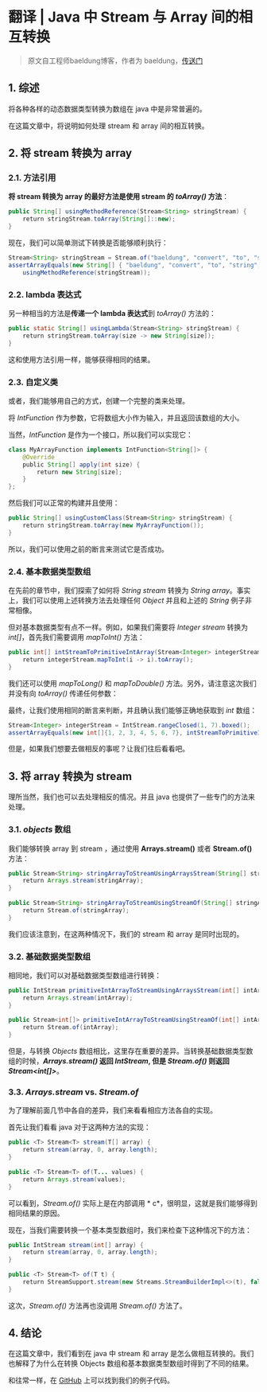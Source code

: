 # 翻译 | Java 中 Stream 与 Array 间的相互转换

> 原文自工程师baeldung博客，作者为 baeldung，[传送门](https://www.baeldung.com/java-stream-to-array)

## 1. 综述

将各种各样的动态数据类型转换为数组在 java 中是非常普遍的。

在这篇文章中，将说明如何处理 stream 和 array 间的相互转换。

## 2. 将 stream 转换为 array

### 2.1. 方法引用

**将 stream 转换为 array 的最好方法是使用 stream 的 *toArray()* 方法**：

``` java
public String[] usingMethodReference(Stream<String> stringStream) {
    return stringStream.toArray(String[]::new);
}
```

现在，我们可以简单测试下转换是否能够顺利执行：

```java
Stream<String> stringStream = Stream.of("baeldung", "convert", "to", "string", "array");
assertArrayEquals(new String[] { "baeldung", "convert", "to", "string", "array" },
    usingMethodReference(stringStream));
```

### 2.2. lambda 表达式

另一种相当的方法是**传递一个 lambda 表达式**到 *toArray()* 方法的：

```java
public static String[] usingLambda(Stream<String> stringStream) {
    return stringStream.toArray(size -> new String[size]);
}
```

这和使用方法引用一样，能够获得相同的结果。

### 2.3. 自定义类

或者，我们能够用自己的方式，创建一个完整的类来处理。

将 *IntFunction* 作为参数，它将数组大小作为输入，并且返回该数组的大小。

当然，*IntFunction* 是作为一个接口，所以我们可以实现它：

```java
class MyArrayFunction implements IntFunction<String[]> {
    @Override
    public String[] apply(int size) {
        return new String[size];
    }
};
```

然后我们可以正常的构建并且使用：

```java
public String[] usingCustomClass(Stream<String> stringStream) {
    return stringStream.toArray(new MyArrayFunction());
}
```

所以，我们可以使用之前的断言来测试它是否成功。

### 2.4. 基本数据类型数组

在先前的章节中，我们探索了如何将 *String stream* 转换为 *String array*。事实上，我们可以使用上述转换方法去处理任何 *Object* 并且和上述的 *String* 例子非常相像。

但对基本数据类型有点不一样。例如，如果我们需要将 *Integer stream* 转换为 *int[]*，首先我们需要调用 *mapToInt()* 方法：

```java
public int[] intStreamToPrimitiveIntArray(Stream<Integer> integerStream) {
    return integerStream.mapToInt(i -> i).toArray();
}
```

我们还可以使用 *mapToLong()* 和 *mapToDouble()* 方法。另外，请注意这次我们并没有向 *toArray()* 传递任何参数：

最终，让我们使用相同的断言来判断，并且确认我们能够正确地获取到 *int* 数组：

```java
Stream<Integer> integerStream = IntStream.rangeClosed(1, 7).boxed();
assertArrayEquals(new int[]{1, 2, 3, 4, 5, 6, 7}, intStreamToPrimitiveIntArray(integerStream));
```

但是，如果我们想要去做相反的事呢？让我们往后看看吧。

## 3. 将 array 转换为 stream

理所当然，我们也可以去处理相反的情况。并且 java 也提供了一些专门的方法来处理。

### 3.1. *objects* 数组

我们能够转换 array 到 stream ，通过使用 **Arrays.stream()** 或者 **Stream.of()** 方法：

```java
public Stream<String> stringArrayToStreamUsingArraysStream(String[] stringArray) {
    return Arrays.stream(stringArray);
}
 
public Stream<String> stringArrayToStreamUsingStreamOf(String[] stringArray) {
    return Stream.of(stringArray);
}
```

我们应该注意到，在这两种情况下，我们的 stream 和 array 是同时出现的。

### 3.2. 基础数据类型数组

相同地，我们可以对基础数据类型数组进行转换：

```java
public IntStream primitiveIntArrayToStreamUsingArraysStream(int[] intArray) {
    return Arrays.stream(intArray);
}
 
public Stream<int[]> primitiveIntArrayToStreamUsingStreamOf(int[] intArray) {
    return Stream.of(intArray);
}
```

但是，与转换 *Objects* 数组相比，这里存在重要的差异。当转换基础数据类型数组的时候，***Arrays.stream()* 返回 *IntStream*, 但是 *Stream.of()* 则返回 *Stream<int[]>***。

### 3.3. *Arrays.stream* vs. *Stream.of*

为了理解前面几节中各自的差异，我们来看看相应方法各自的实现。

首先让我们看看 java 对于这两种方法的实现：

```java
public <T> Stream<T> stream(T[] array) {
    return stream(array, 0, array.length);
}
 
public <T> Stream<T> of(T... values) {
    return Arrays.stream(values);
}
```

可以看到，*Stream.of()* 实际上是在内部调用 * c*，很明显，这就是我们能够得到相同结果的原因。

现在，当我们需要转换一个基本类型数组时，我们来检查下这种情况下的方法：

```java
public IntStream stream(int[] array) {
    return stream(array, 0, array.length);
}
 
public <T> Stream<T> of(T t) {
    return StreamSupport.stream(new Streams.StreamBuilderImpl<>(t), false);
}
```

这次，*Stream.of()* 方法再也没调用 *Stream.of()* 方法了。

## 4. 结论

在这篇文章中，我们看到在 java 中 stream 和 array 是怎么做相互转换的。我们也解释了为什么在转换 Objects 数组和基本数据类型数组时得到了不同的结果。

 和往常一样，在 [GitHub](https://github.com/eugenp/tutorials/tree/master/core-java-modules/core-java-arrays) 上可以找到我们的例子代码。